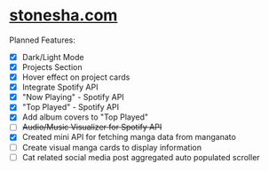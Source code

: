 # [stonesha.com](http://stonesha.com)

Planned Features:
- [x] Dark/Light Mode
- [x] Projects Section
- [x] Hover effect on project cards
- [x] Integrate Spotify API
- [x] "Now Playing" - Spotify API
- [x] "Top Played" - Spotify API
- [x] Add album covers to "Top Played"
- [ ] ~~Audio/Music Visualizer for Spotify API~~
- [x] Created mini API for fetching manga data from manganato
- [ ] Create visual manga cards to display information
- [ ] Cat related social media post aggregated auto populated scroller
